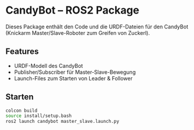 # CandyBot – ROS2 Package

Dieses Package enthält den Code und die URDF-Dateien für den CandyBot  
(Knickarm Master/Slave-Roboter zum Greifen von Zuckerl).

## Features
- URDF-Modell des CandyBot  
- Publisher/Subscriber für Master-Slave-Bewegung  
- Launch-Files zum Starten von Leader & Follower  

## Starten
```bash
colcon build
source install/setup.bash
ros2 launch candybot master_slave.launch.py
```
